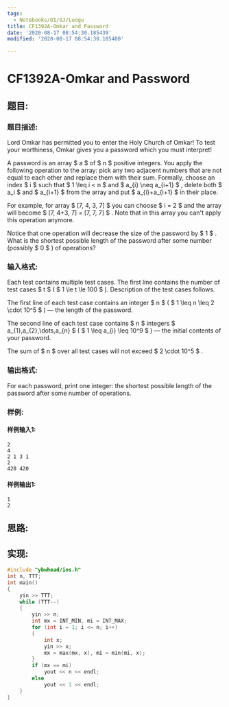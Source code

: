 ```yaml
---
tags: 
  - Notebooks/OI/OJ/Luogu
title: CF1392A-Omkar and Password
date: '2020-08-17 08:54:30.185439'
modified: '2020-08-17 08:54:30.185480'

---
```

# CF1392A-Omkar and Password
## 题目:
### 题目描述:
Lord Omkar has permitted you to enter the Holy Church of Omkar! To test your worthiness, Omkar gives you a password which you must interpret!

A password is an array $ a $ of $ n $ positive integers. You apply the following operation to the array: pick any two adjacent numbers that are not equal to each other and replace them with their sum. Formally, choose an index $ i $ such that $ 1 \leq i       < n $ and $ a_{i} \neq a_{i+1} $ , delete both $ a_i $ and $ a_{i+1} $ from the array and put $ a_{i}+a_{i+1} $ in their place.

For example, for array $ [7, 4, 3, 7] $ you can choose $ i =       2 $ and the array will become $ [7, 4+3, 7] = [7, 7, 7] $ . Note that in this array you can't apply this operation anymore.

Notice that one operation will decrease the size of the password by $ 1 $ . What is the shortest possible length of the password after some number (possibly $ 0 $ ) of operations?
### 输入格式:
Each test contains multiple test cases. The first line contains the number of test cases $ t $ ( $ 1 \le t \le 100 $ ). Description of the test cases follows.

The first line of each test case contains an integer $ n $ ( $ 1 \leq n \leq 2 \cdot 10^5 $ ) — the length of the password.

The second line of each test case contains $ n $ integers $ a_{1},a_{2},\dots,a_{n} $ ( $ 1 \leq a_{i} \leq 10^9 $ ) — the initial contents of your password.

The sum of $ n $ over all test cases will not exceed $ 2 \cdot 10^5 $ .
### 输出格式:
For each password, print one integer: the shortest possible length of the password after some number of operations.
### 样例:
#### 样例输入1:
```
2
4
2 1 3 1
2
420 420
```
#### 样例输出1:
```
1
2
```
## 思路:

## 实现:
```cpp
#include "ybwhead/ios.h"
int n, TTT;
int main()
{
    yin >> TTT;
    while (TTT--)
    {
        yin >> n;
        int mx = INT_MIN, mi = INT_MAX;
        for (int i = 1; i <= n; i++)
        {
            int x;
            yin >> x;
            mx = max(mx, x), mi = min(mi, x);
        }
        if (mx == mi)
            yout << n << endl;
        else
            yout << 1 << endl;
    }
}
```
